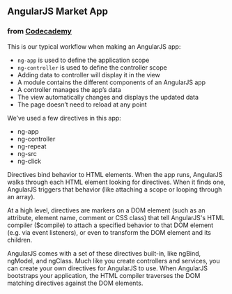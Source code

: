 ## AngularJS Market App
### from [Codecademy](https://www.codecademy.com/learn/learn-angularjs)

This is our typical workflow when making an AngularJS app:

- ``ng-app`` is used to define the application scope
- ``ng-controller`` is used to define the controller scope
- Adding data to controller will display it in the view
- A module contains the different components of an AngularJS app
- A controller manages the app’s data
- The view automatically changes and displays the updated data
- The page doesn’t need to reload at any point

We’ve used a few directives in this app:
- ng-app
- ng-controller
- ng-repeat
- ng-src
- ng-click

Directives bind behavior to HTML elements. When the app runs,
AngularJS walks through each HTML element looking for directives.
When it finds one, AngularJS triggers that behavior
(like attaching a scope or looping through an array).

At a high level, directives are markers on a DOM element (such as an attribute, element name, comment or CSS class) that tell AngularJS's HTML compiler ($compile) to attach a specified behavior to that DOM element (e.g. via event listeners), or even to transform the DOM element and its children.

AngularJS comes with a set of these directives built-in, like ngBind, ngModel, and ngClass. Much like you create controllers and services, you can create your own directives for AngularJS to use. When AngularJS bootstraps your application, the HTML compiler traverses the DOM matching directives against the DOM elements.
